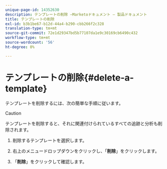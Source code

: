 ```yaml
---
unique-page-id: 14352630
description: テンプレートの削除 —Marketoドキュメント — 製品ドキュメント
title: テンプレートの削除
exl-id: b3b1be67-b12d-44a4-b290-cbb266f2c328
translation-type: tm+mt
source-git-commit: 72e1d29347bd5b77107da1e9c30169cb6490c432
workflow-type: tm+mt
source-wordcount: '56'
ht-degree: 0%

---
```


# テンプレートの削除{#delete-a-template}

テンプレートを削除するには、次の簡単な手順に従います。

>[!CAUTION]
>
>テンプレートを削除すると、それに関連付けられているすべての追跡と分析も削除されます。

1. 削除するテンプレートを選択します。

1. 右上のメニュードロップダウンをクリックし、「**削除**」をクリックします。

1. 「**削除**」をクリックして確認します。
